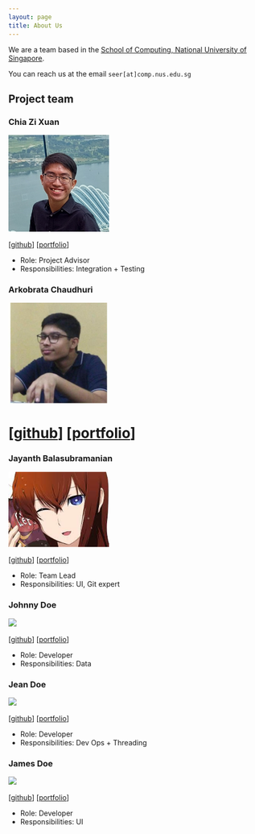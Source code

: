 ```yaml
---
layout: page
title: About Us
---
```


We are a team based in the [School of Computing, National University of Singapore](http://www.comp.nus.edu.sg).

You can reach us at the email `seer[at]comp.nus.edu.sg`

## Project team

### Chia Zi Xuan

<img src="images/zxisatree.png" width="200px">

[[github](https://github.com/zxisatree)]
[[portfolio](team/zxisatree.md)]

* Role: Project Advisor
* Responsibilities: Integration + Testing

### Arkobrata Chaudhuri

<img src="images/redhat-arko.png" width="200px">

[[github](http://github.com/redHat-arko)]
[[portfolio](team/redhat-arko.md)]
=======
### Jayanth Balasubramanian

<img src="images/jayanth_placeholder.jpeg" width="200px">

[[github](https://github.com/Jayanth-Balasubramanian)]
[[portfolio](team/jayanth.md)]

* Role: Team Lead
* Responsibilities: UI, Git expert

### Johnny Doe

<img src="images/johndoe.png" width="200px">

[[github](http://github.com/johndoe)] [[portfolio](team/johndoe.md)]

* Role: Developer
* Responsibilities: Data

### Jean Doe

<img src="images/johndoe.png" width="200px">

[[github](http://github.com/johndoe)]
[[portfolio](team/johndoe.md)]

* Role: Developer
* Responsibilities: Dev Ops + Threading

### James Doe

<img src="images/johndoe.png" width="200px">

[[github](http://github.com/johndoe)]
[[portfolio](team/johndoe.md)]

* Role: Developer
* Responsibilities: UI
